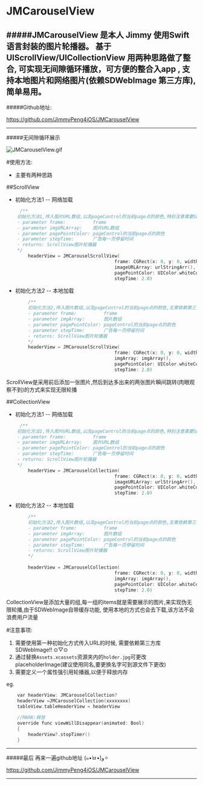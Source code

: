 # JMCarouselView
#####JMCarouselView 是本人 Jimmy 使用Swift语言封装的图片轮播器。 基于UIScrollView/UICollectionView 用两种思路做了整合, 可实现无间隙循环播放，可方便的整合入app , 支持本地图片和网络图片(依赖SDWebImage 第三方库), 简单易用。 
---
#####Github地址:

<https://github.com/JimmyPeng4iOS/JMCarouselView>

---
#####无间隙循环展示

![JMCarouselView.gif](http://upload-images.jianshu.io/upload_images/1115674-4189b9ef0de2754e.gif?imageMogr2/auto-orient/strip)

#使用方法:

* 主要有两种思路 

##ScrollView

* 初始化方法1 -- 网络加载

```objective-c
     /**
    初始化方法1,传入图片URL数组,以及pageControl的当前page点的颜色,特别注意需要SDWebImage框架支持
    - parameter frame:          frame
    - parameter imgURLArray:    图片URL数组
    - parameter pagePointColor: pageControl的当前page点的颜色
    - parameter stepTime:       广告每一页停留时间
    - returns: ScrollView图片轮播器
    */
        headerView = JMCarouselScrollView(
                                        frame: CGRect(x: 0, y: 0, width:UIScreen.mainScreen().bounds.width, height: 220),
                                        imageURLArray: urlStringArr(),
                                        pagePointColor: UIColor.whiteColor(),
                                        stepTime: 2.0)
```

* 初始化方法2 -- 本地加载

```objective-c
        /**
        初始化方法2,传入图片数组,以及pageControl的当前page点的颜色,无需依赖第三方库
        - parameter frame:          frame
        - parameter imgArray:       图片数组
        - parameter pagePointColor: pageControl的当前page点的颜色
        - parameter stepTime:       广告每一页停留时间
        - returns: ScrollView图片轮播器
        */
        headerView = JMCarouselScrollView(
                                        frame: CGRect(x: 0, y: 0, width:UIScreen.mainScreen().bounds.width, height: 220),
                                        imgArray: imgArray(),
                                        pagePointColor: UIColor.whiteColor(),
                                        stepTime: 2.0)
```
ScrollView是采用前后添加一张图片,然后到达多出来的两张图片瞬间跳转(肉眼观察不到)的方式来实现无限轮播


##CollectionView

* 初始化方法1 -- 网络加载

```objective-c
     /**
    初始化方法1,传入图片URL数组,以及pageControl的当前page点的颜色,特别注意需要SDWebImage框架支持
    - parameter frame:          frame
    - parameter imgURLArray:    图片URL数组
    - parameter pagePointColor: pageControl的当前page点的颜色
    - parameter stepTime:       广告每一页停留时间  
    - returns: ScrollView图片轮播器
    */
        headerView = JMCarouselCollection(
                                        frame: CGRect(x: 0, y: 0, width:UIScreen.mainScreen().bounds.width, height: 220),
                                        imageURLArray: urlStringArr(),
                                        pagePointColor: UIColor.whiteColor(),
                                        stepTime: 2.0)
```

* 初始化方法2 -- 本地加载

```objective-c
        /**
        初始化方法2,传入图片数组,以及pageControl的当前page点的颜色,无需依赖第三方库
        - parameter frame:          frame
        - parameter imgArray:       图片数组
        - parameter pagePointColor: pageControl的当前page点的颜色
        - parameter stepTime:       广告每一页停留时间
        - returns: ScrollView图片轮播器
        */
        
        headerView = JMCarouselCollection(
                                        frame: CGRect(x: 0, y: 0, width:UIScreen.mainScreen().bounds.width, height: 220),
                                        imgArray: imgArray(),
                                        pagePointColor: UIColor.whiteColor(),
                                        stepTime: 2.0)
```

CollectionView是添加大量的组,每一组的items就是需要展示的图片,来实现伪无限轮播,由于SDWebImage自带缓存功能, 使用本地的方式也会去下载,该方法不会浪费用户流量



 
#注意事项: 
1. 需要使用第一种初始化方式传入URL的时候, 需要依赖第三方库  SDWebImage!! ⊙▽⊙
2. 通过替换`Assets.xcassets`资源夹内的`holder.jpg`可更改placeholderImage(建议使用同名,要更换名字可到源文件下更改)
3. 需要定义一个属性强引用轮播器,以便于释放内存

eg.


```objective-c
    var headerView: JMCarouselCollection?
    headerView =JMCarouselCollection(xxxxxxxx) 
    tableView.tableHeaderView = headerView
```

```objective-c
    //MARK:释放
    override func viewWillDisappear(animated: Bool)
    {
        headerView?.stopTimer()
    }
```

---
#####最后 再来一遍github地址 (๑•̀ㅂ•́)و✧

<https://github.com/JimmyPeng4iOS/JMCarouselView>

---